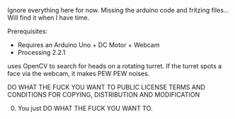 Ignore everything here for now. Missing the arduino code and fritzing files... Will find it when I have time.


Prerequisites:
- Requires an Arduino Uno + DC Motor + Webcam
- Processing 2.2.1

uses OpenCV to search for heads on a rotating turret. If the turret spots a face via the webcam, it makes PEW PEW noises.


DO WHAT THE FUCK YOU WANT TO PUBLIC LICENSE 
   TERMS AND CONDITIONS FOR COPYING, DISTRIBUTION AND MODIFICATION 

  0. You just DO WHAT THE FUCK YOU WANT TO.
